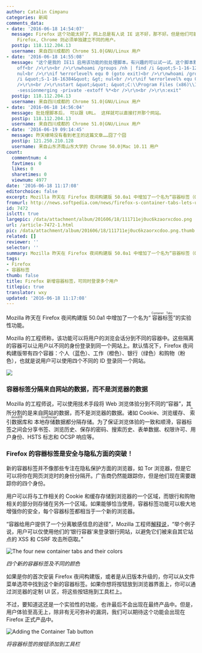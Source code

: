 ```yaml
---
author: Catalin Cimpanu
categories: 新闻
comments_data:
- date: '2016-06-18 14:54:07'
  message: Firefox 这个功能太好了。网上总是有人说 IE 这不好，那不好。但是他们可能不知道的是，自 IE8 开始支持会话隔离技术，就是说同一个用户可以用该功能同时登录在相同的站点用不同的用户登录。而
    Firefox, Chrome 则必须单独建立不同的用户。
  postip: 118.112.204.13
  username: 来自四川成都的 Chrome 51.0|GNU/Linux 用户
- date: '2016-06-18 14:55:08'
  message: "这个是我的 IE11 启用该功能的批处理脚本。有兴趣的可以试一试。这个脚本默认启用隐私模式，不需要的自己改。<br />\r\n<br />\r\n@echo
    off<br />\r\n<br />\r\nwhoami /groups /nh | find /i &quot;S-1-16-12288&quot; &gt;
    nul<br />\r\nif %errorlevel% equ 0 (goto exit)<br />\r\nwhoami /groups /nh | find
    /i &quot;S-1-16-16384&quot; &gt; nul<br />\r\nif %errorlevel% equ 0 (goto exit)<br
    />\r\n<br />\r\nstart &quot;&quot; &quot;C:\\Program Files (x86)\\Internet Explorer\\iexplore.exe&quot;&nbsp;&nbsp;-noframemerging
    -sessionmerging -private -extoff %*<br />\r\n<br />\r\n:exit"
  postip: 118.112.204.13
  username: 来自四川成都的 Chrome 51.0|GNU/Linux 用户
- date: '2016-06-18 14:56:04'
  message: 批处理脚本后， 可以跟 URL。 这样就可以直接打开那个网站。
  postip: 118.112.204.13
  username: 来自四川成都的 Chrome 51.0|GNU/Linux 用户
- date: '2016-06-19 09:14:45'
  message: 昨天棣琦没有看到老王的这篇文章……囧了个囧
  postip: 121.250.210.128
  username: 来自山东济南山东大学的 Chrome 50.0|Mac 10.11 用户
count:
  commentnum: 4
  favtimes: 0
  likes: 0
  sharetimes: 0
  viewnum: 4977
date: '2016-06-18 11:17:08'
editorchoice: false
excerpt: Mozilla 昨天在 Firefox 夜间构建版 50.0a1 中增加了一个名为“容器标签（Container Tabs）”的实验性功能。
fromurl: http://news.softpedia.com/news/firefox-s-container-tabs-lets-users-login-with-different-ids-on-the-same-site-505386.shtml
id: 7472
islctt: true
largepic: /data/attachment/album/201606/18/111711ej0uc6kzaorxcdoo.png
url: /article-7472-1.html
pic: /data/attachment/album/201606/18/111711ej0uc6kzaorxcdoo.png.thumb.jpg
related: []
reviewer: ''
selector: ''
summary: Mozilla 昨天在 Firefox 夜间构建版 50.0a1 中增加了一个名为“容器标签（Container Tabs）”的实验性功能。
tags:
- Firefox
- 容器标签
thumb: false
title: Firefox 新增容器标签，可同时登录多个用户
titlepic: true
translator: wxy
updated: '2016-06-18 11:17:08'
---
```


Mozilla 昨天在 Firefox 夜间构建版 50.0a1 中增加了一个名为“<ruby> 容器标签 <rp>  （ </rp> <rt>  Container Tabs </rt> <rp>  ） </rp></ruby>”的实验性功能。


Mozilla 的工程师称，该功能可以将用户的浏览会话分到不同的容器中。这些隔离的容器可以让用户以不同的身份登录到同一个网站上。默认情况下，Firefox 夜间构建版带有四个容器：个人（蓝色）、工作（橙色）、银行（绿色）和购物（粉色），也就是说用户可以使用四个不同的 ID 登录同一个网站。


![](/data/attachment/album/201606/18/111711ej0uc6kzaorxcdoo.png)


### 容器标签分隔来自网站的数据，而不是浏览器的数据


Mozilla 的工程师说，可以使用技术手段将 Web 浏览体验分到不同的“容器”，其所分割的是来自网站的数据，而不是浏览器的数据。诸如 Cookie、浏览缓存、<ruby> 索引数据库 <rp>  （ </rp> <rt>  indexedDB </rt> <rp>  ） </rp></ruby>和<ruby> 本地存储数据 <rp>  （ </rp> <rt>  localStorage </rt> <rp>  ） </rp></ruby>都分隔存储。为了保证浏览体验的一致和顺滑，容器标签之间会分享书签、浏览历史、保存的密码、搜索历史、表单数据、权限许可、用户身份、HSTS 标志和 OCSP 响应等。


### Firefox 的容器标签是安全与隐私方面的突破！


新的容器标签并不像那些专注在隐私保护方面的浏览器，如 Tor 浏览器，但是它可以将你在网页浏览时的身份分隔开。广告商仍然能跟踪你，但是他们现在需要跟踪你的四个身份。


用户可以将与工作相关的 Cookie 和缓存存储到浏览器的一个区域，而银行和购物相关的部分则存储在另外一个区域。如果能够恰当使用，容器标签功能可以极大地增强你的安全，每个容器标签都相当于一个新的浏览器。


“容器给用户提供了一个分离敏感信息的途径”，Mozilla 工程师[解释说](https://blog.mozilla.org/tanvi/2016/06/16/contextual-identities-on-the-web/)，“举个例子说，用户可以仅使用他们的‘银行容器’来登录银行网站，以避免它们被来自其它站点的 XSS 和 CSRF 攻击所窃取。”


![The four new container tabs and their colors](/data/attachment/album/201606/18/111711aw4u278w74z4b8gt.jpg "The four new container tabs and their colors")


*四个新的容器标签及不同的颜色*


如果是你的首次安装 Firefox 夜间构建版，或者是从旧版本升级的，你可以从文件菜单选项中找到这个新的容器标签。如果你想将按钮放到浏览器界面上，你可以通过浏览器的定制 UI 区，将这些按钮拖到工具栏上。


不过，要知道这还是一个实验性的功能，也许最后不会出现在最终产品中。但是，用户体验至高无上，除非有无可弥补的漏洞，我们可以期待这个功能会出现在 Firefox 正式产品中。


![Adding the Container Tab button](/data/attachment/album/201606/18/111712rehe4km4k5mkekhc.jpg "Adding the Container Tab button")


*将容器标签的按钮添加到工具栏*